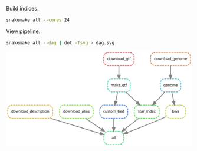 Build indices.

```bash
snakemake all --cores 24
```

View pipeline.

```bash
snakemake all --dag | dot -Tsvg > dag.svg
```

![dag.svg](dag.svg)

